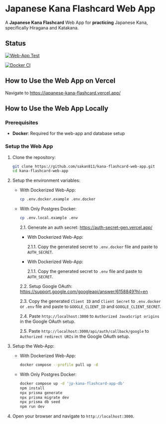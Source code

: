 # Japanese Kana Flashcard Web App

A **Japanese Kana Flashcard** Web App for **practicing** Japanese Kana, specifically Hiragana and Katakana.

## Status

[![Web-App Test](https://github.com/sakan811/kana-flashcard-web-app/actions/workflows/test-app.yml/badge.svg)](https://github.com/sakan811/kana-flashcard-web-app/actions/workflows/test-app.yml)

[![Docker CI](https://github.com/sakan811/kana-flashcard-web-app/actions/workflows/docker-ci.yml/badge.svg)](https://github.com/sakan811/kana-flashcard-web-app/actions/workflows/docker-ci.yml)

## How to Use the Web App on Vercel

Navigate to <https://japanese-kana-flashcard.vercel.app/>

## How to Use the Web App Locally

### Prerequisites

- **Docker**: Required for the web-app and database setup

### Setup the Web App

1. Clone the repository:

   ```bash
   git clone https://github.com/sakan811/kana-flashcard-web-app.git
   cd kana-flashcard-web-app
   ```

2. Setup the environment variables:

   - With Dockerized Web-App:

     ```bash
     cp .env.docker.example .env.docker
     ```

   - With Only Postgres Docker:

     ```bash
     cp .env.local.example .env
     ```

     2.1. Generate an auth secret: <https://auth-secret-gen.vercel.app/>

     - With Dockerized Web-App:

       2.1.1. Copy the generated secret to `.env.docker` file and paste to `AUTH_SECRET`.

     - With Dockerized Web-App:

       2.1.1. Copy the generated secret to `.env` file and paste to `AUTH_SECRET`.

      2.2. Setup Google OAuth: <https://support.google.com/googleapi/answer/6158849?hl=en>

      2.3. Copy the generated `Client ID` and `Client Secret` to `.env.docker` or `.env` file and paste to `GOOGLE_CLIENT_ID` and `GOOGLE_CLIENT_SECRET`.

      2.4. Paste `http://localhost:3000` to `Authorized JavaScript origins` in the Google OAuth setup.

      2.5. Paste `http://localhost:3000/api/auth/callback/google` to `Authorized redirect URIs` in the Google OAuth setup.

3. Setup the Web-App:

   - With Dockerized Web-App:

     ```bash
     docker compose --profile pull up -d
     ```

   - With Only Postgres Docker:

     ```bash
     docker compose up -d 'jp-kana-flashcard-app-db'
     npm install
     npx prisma generate
     npx prisma migrate dev
     npx prisma db seed
     npm run dev
     ```

4. Open your browser and navigate to `http://localhost:3000`.
